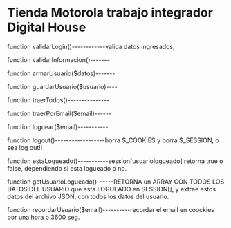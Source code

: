 # Tienda Motorola trabajo integrador Digital House


function validarLogin()------------valida datos ingresados,

function validarInformacion()-------

function armarUsuario($datos)-------

function guardarUsuario($usuario)----

function traerTodos()---------------

function traerPorEmail($email)------

function loguear($email)-----------

function logout()------------------borra $_COOKIES y borra $_SESSION, o sea log out!!

function estaLogueado()-----------session[usuariologueado] retorna true o false, dependiendo si esta logueado o no.

function getUsuarioLogueado()------RETORNA un ARRAY CON TODOS LOS DATOS DEL USUARIO que esta LOGUEADO en
                                   SESSION[], y extrae estos datos del archivo JSON, con todos los datos del usuario.

function recordarUsuario($email)----------recordar el email en coockies por una hora o 3600 seg.
